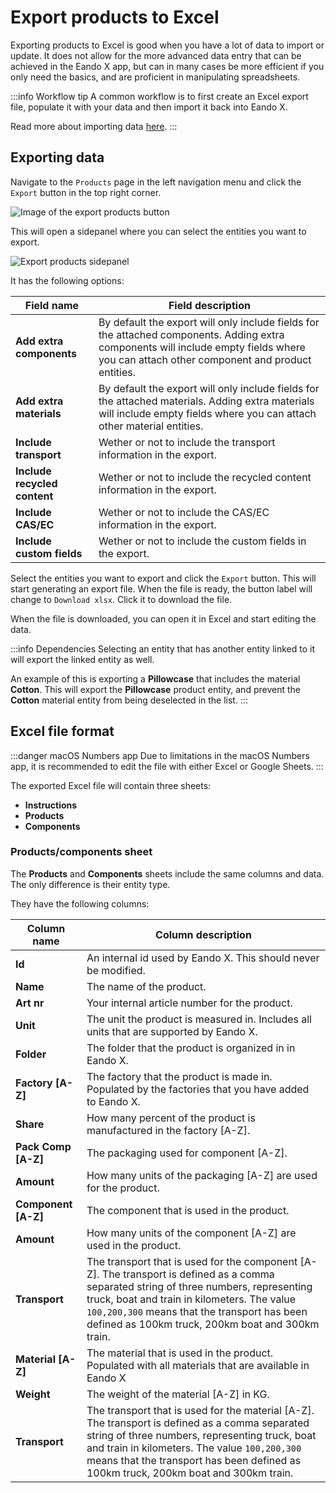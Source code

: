 # Export products to Excel

Exporting products to Excel is good when you have a lot of data to import or update. It does not allow for the more advanced data entry that can be achieved in the Eando X app, but can in many cases be more efficient if you only need the basics, and are proficient in manipulating spreadsheets.

:::info Workflow tip
A common workflow is to first create an Excel export file, populate it with your data and then import it back into Eando X.

Read more about importing data [here](/documentation/product/product-excel-import).
:::

## Exporting data

Navigate to the `Products` page in the left navigation menu and click the `Export` button in the top right corner.

![Image of the export products button](/images/product/export-button.jpg)

This will open a sidepanel where you can select the entities you want to export.

![Export products sidepanel](/images/product/export-modal.jpg)

It has the following options:

| Field name                   | Field description                                                                                                                                                                        |
| ---------------------------- | ---------------------------------------------------------------------------------------------------------------------------------------------------------------------------------------- |
| **Add extra components**     | By default the export will only include fields for the attached components. Adding extra components will include empty fields where you can attach other component and product entities. |
| **Add extra materials**      | By default the export will only include fields for the attached materials. Adding extra materials will include empty fields where you can attach other material entities.                |
| **Include transport**        | Wether or not to include the transport information in the export.                                                                                                                        |
| **Include recycled content** | Wether or not to include the recycled content information in the export.                                                                                                                 |
| **Include CAS/EC**           | Wether or not to include the CAS/EC information in the export.|
| **Include custom fields**    | Wether or not to include the custom fields in the export.                                                                                                                                |

Select the entities you want to export and click the `Export` button. This will start generating an export file. When the file is ready, the button label will change to `Download xlsx`. Click it to download the file.

When the file is downloaded, you can open it in Excel and start editing the data.

:::info Dependencies
Selecting an entity that has another entity linked to it will export the linked entity as well.

An example of this is exporting a **Pillowcase** that includes the material **Cotton**. This will export the **Pillowcase** product entity, and prevent the **Cotton** material entity from being deselected in the list.
:::

## Excel file format

:::danger macOS Numbers app
Due to limitations in the macOS Numbers app, it is recommended to edit the file with either Excel or Google Sheets.
:::

The exported Excel file will contain three sheets:

- **Instructions**
- **Products**
- **Components**

### Products/components sheet

The **Products** and **Components** sheets include the same columns and data. The only difference is their entity type.

They have the following columns:

| Column name         | Column description                                                                                                                                                                                                                                                                         |
| ------------------- | ------------------------------------------------------------------------------------------------------------------------------------------------------------------------------------------------------------------------------------------------------------------------------------------ |
| **Id**              | An internal id used by Eando X. This should never be modified.                                                                                                                                                                                                                             |
| **Name**            | The name of the product.                                                                                                                                                                                                                                                                   |
| **Art nr**          | Your internal article number for the product.                                                                                                                                                                                                                                              |
| **Unit**            | The unit the product is measured in. Includes all units that are supported by Eando X.                                                                                                                                                                                                     |
| **Folder**          | The folder that the product is organized in in Eando X.                                                                                                                                                                                                                                    |
| **Factory [A-Z]**   | The factory that the product is made in. Populated by the factories that you have added to Eando X.                                                                                                                                                                                        |
| **Share**           | How many percent of the product is manufactured in the factory [A-Z].                                                                                                                                                                                                                      |
| **Pack Comp [A-Z]** | The packaging used for component [A-Z].                                                                                                                                                                                                                                                    |
| **Amount**          | How many units of the packaging [A-Z] are used for the product.                                                                                                                                                                                                                            |
| **Component [A-Z]** | The component that is used in the product.                                                                                                                                                                                                                                                 |
| **Amount**          | How many units of the component [A-Z] are used in the product.                                                                                                                                                                                                                             |
| **Transport**       | The transport that is used for the component [A-Z]. The transport is defined as a comma separated string of three numbers, representing truck, boat and train in kilometers. The value `100,200,300` means that the transport has been defined as 100km truck, 200km boat and 300km train. |
| **Material [A-Z]**  | The material that is used in the product. Populated with all materials that are available in Eando X                                                                                                                                                                                       |
| **Weight**          | The weight of the material [A-Z] in KG.                                                                                                                                                                                                                                                    |
| **Transport**       | The transport that is used for the material [A-Z]. The transport is defined as a comma separated string of three numbers, representing truck, boat and train in kilometers. The value `100,200,300` means that the transport has been defined as 100km truck, 200km boat and 300km train.  |

